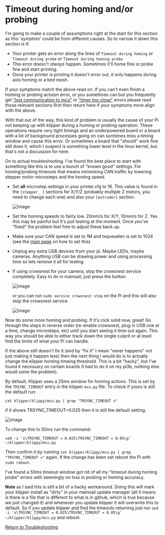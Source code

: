 # Timeout during homing and/or probing

I'm going to make a couple of assumptions right at the start for this section as this 'symptom' could be from different causes. So to narrow it down this section is if:

- Your printer gets an error along the lines of `Timeout during homing` or `Timeout during probe` or `Timeout during homing probe`
- This error doesn't *always* happen. Sometimes it'll home fine or probe fine and start printing.
- Once your printer is printing it doesn't error out, it only happens during axis homing or a bed mesh.

If your symptoms match the above read on. If you can't even finish a homing or probing actuion error, or you sometimes can but you frequently get ["lost communication to mcu"](./lost_communication_to_mcu.md) or ["timer too close"](./timer_too_close.md) errors please read those relevant sections first then return here if your symptoms more align with the above.

With that out of the way, this kind of problem is usually the cause of your Pi not keeping up with klipper during a homing or probing operation. These operations require very tight timings and an underpowered board or a board with a lot of background processes going on can somtimes miss a timing window and cause this error. Or sometimes a board that "should" work fine still does it, which I suspect is something lower level in the linux kernel, but that's not a discussion for here.

On to actual troubleshooting. I've found the best place to start with something like this is to use a bunch of "known good" settings. For homing/probing timeouts that means minimising CAN traffic by lowering stepper motor microsteps and the homing speed.

- Set **all** microstep settings in your printer.cfg to 16. This value is found in the `[stepper_ ]` sections for X/Y/Z (probably multiple Z motors, you need to change each one) and also your `[extruder]` section.
  
  ![image](https://github.com/Esoterical/voron_canbus/assets/124253477/12fe8458-664c-4a50-86e7-b20845e9a579)
  
- Set the homing speeds to fairly low. 20mm/s for X/Y, 10mm/s for Z. Yes this may be painful but it's just testing at the moment. Once you've "fixed" the problem feel free to adjust these back up.
- Make sure your CAN speed is set to 1M and txqueuelen is set to 1024 (see the [main page](../#can0-file-can-speeds-and-transmit-queue-length) on how to set this)
- Unplug any extra USB devices from your pi. Maybe LEDs, maybe cameras. Anything USB can be drawing power and using processing time so lets remove it all for testing
- If using crowsnest for your camera, stop the crowsnest service completely. Easy to do in mainsail, just press the button:
  
  ![image](https://github.com/Esoterical/voron_canbus/assets/124253477/c0555deb-9cb9-44b5-9679-43500659b2d6)
  
  or you can run `sudo service crowsnest stop` on the Pi and this will also stop the crowsnest service
  
  ![image](https://github.com/Esoterical/voron_canbus/assets/124253477/08d74420-1ef5-4223-9e4e-1c735ee70574)


Now do some more homing and probing. If it's rock solid now, great! Go through the steps in reverse order (re-enable crowsnest, plug in USB one at a time, change microsteps, etc) until you start seeing it time out again. This way you should be able to either track down the single culprit or at least find the limits of what your Pi can handle.

If the above still doesn't fix it (and by "fix it" I mean "never happens" not just making it happen less) then the next thing I would do is to actually change the klipper homing timeing threshold. This is a bit "hacky", but I've found it necessary on certain boards (I had to do it on my pi3b, nothing else would solve the problem).

By default, Klipper uses a 25ms window for homing actions. This is set by the `TRSYNC_TIMEOUT` entry in the klipper `mcu.py` file. To check if yours is still the default run:

`cat klipper/klippy/mcu.py | grep "TRSYNC_TIMEOUT ="`

if it shows TRSYNC_TIMEOUT=0.025 then it is still the default setting.

![image](https://github.com/Esoterical/voron_canbus/assets/124253477/8ae18275-a606-47e1-86c1-f2b53d54e9a9)

To change this to 50ms run the command:

`sed -i 's\TRSYNC_TIMEOUT = 0.025\TRSYNC_TIMEOUT = 0.05\g' ~/klipper/klippy/mcu.py`

Then confirm it by running `cat klipper/klippy/mcu.py | grep "TRSYNC_TIMEOUT ="` again. If the change has been set reboot the Pi with `sudo reboot`.

I've found a 50ms timeout window got rid of all my "timeout during homing probe" errors with seemingly no loss in probing or homing accuracy. 

**Note** as I said this is still a bit of a hacky workaround. Doing this will mark your klipper install as "dirty" in your mainsail update manager (all it means is there is a file that is different to what is in github, which is true because we just changed it) and whenever you update klipper it will overwrite this to default. So if you update klipper and find the timeouts returning just run `sed -i 's\TRSYNC_TIMEOUT = 0.025\TRSYNC_TIMEOUT = 0.05\g' ~/klipper/klippy/mcu.py` and reboot.


[Return to Troubleshooting](./)
